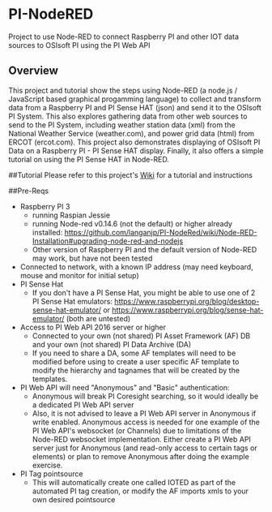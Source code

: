 # PI-NodeRED
Project to use Node-RED to connect Raspberry PI and other IOT data sources to OSIsoft PI using the PI Web API

## Overview
This project and tutorial show the steps using Node-RED (a node.js / JavaScript based graphical progamming language) to collect and transform data from a Raspberry PI and PI Sense HAT (json) and send it to the OSIsoft PI System.  This also explores gathering data from other web sources to send to the PI System, including weather station data (xml) from the National Weather Service (weather.com), and power grid data (html) from ERCOT (ercot.com).  This project also demonstrates displaying of OSIsoft PI Data on a Raspberry PI - PI Sense HAT display.  Finally, it also offers a simple tutorial on using the PI Sense HAT in Node-RED.   

##Tutorial
Please refer to this project's [Wiki](https://github.com/langanjp/PI-NodeRED/wiki) for a tutorial and instructions

##Pre-Reqs
*  Raspberry PI 3
   *  running Raspian Jessie  
   *  running Node-red v0.14.6 (not the default) or higher already installed: https://github.com/langanjp/PI-NodeRed/wiki/Node-RED-Installation#upgrading-node-red-and-nodejs
   *  Other version of Raspberry PI and the default version of Node-RED may work, but have not been tested
*  Connected to network, with a known IP address (may need keyboard, mouse and monitor for initial setup)
*  PI Sense Hat
   * If you don't have a PI Sense Hat, you might be able to use one of 2 PI Sense Hat emulators: https://www.raspberrypi.org/blog/desktop-sense-hat-emulator/ or https://www.raspberrypi.org/blog/sense-hat-emulator/ (both are untested)
*  Access to PI Web API 2016 server or higher 
   *  Connected to your own (not shared) PI Asset Framework (AF) DB and your own (not shared) PI Data Archive (DA) 
   *  If you need to share a DA, some AF templates will need to be modified before using to create a user specific AF template to modify the hierarchy and tagnames that will be created by the templates.
*  PI Web API will need "Anonymous" and "Basic" authentication: 
   *  Anonymous will break PI Coresight searching, so it would ideally be a dedicated PI Web API server
   *  Also, it is not advised to leave a PI Web API server in Anonymous if write enabled. Anonymous access is needed for one example of the PI Web API's websocket (or Channels) due to limitations of the Node-RED websocket implementation.  Either create a PI Web API server just for Anonymous (and read-only access to certain tags or elements) or plan to remove Anonymous after doing the example exercise. 
*  PI Tag pointsource
   *  This will automatically create one called IOTED as part of the automated PI tag creation, or modify the AF imports xmls to your own desired pointsource   

